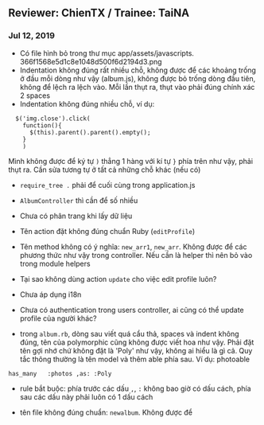 Reviewer: ChienTX / Trainee: TaiNA
-----

### Jul 12, 2019

+ Có file hình bỏ trong thư mục app/assets/javascripts. 366f1568e5d1c8e1048d500f6d2194d3.png
+ Indentation không đúng rất nhiều chỗ, không được để các khoảng trống ở đầu mỗi dòng như vậy (album.js), không được bỏ trống dòng đầu tiên, không để lệch ra lệch vào. Mỗi lần thụt ra, thụt vào phải đúng chính xác 2 spaces
+ Indentation không đúng nhiều chỗ, ví dụ:


```
  $('img.close').click(
    function(){
      $(this).parent().parent().empty();
    }
    )
```

Mình không được để ký tự `)` thẳng 1 hàng với kí tự `}` phía trên như vậy, phải thụt ra. Cần sửa tương tự ở tất cả những chỗ khác (nếu có)

+ `require_tree .` phải để cuối cùng trong application.js
+ `AlbumController` thì cần để số nhiều
+ Chưa có phân trang khi lấy dữ liệu
+ Tên action đặt không đúng chuẩn Ruby (`editProfile`)
+ Tên method không có ý nghĩa: `new_arr1`, `new_arr`. Không được để các phương thức như vậy trong controller. Nếu cần là helper thì nên bỏ vào trong module helpers
+ Tại sao không dùng action `update` cho việc edit profile luôn?
+ Chưa áp dụng i18n
+ Chưa có authentication trong users controller, ai cũng có thể update profile của người khác?

+ trong `album.rb`, dòng sau viết quá cẩu thả, spaces và indent không đúng, tên của polymorphic cũng không được viết hoa như vậy. Phải đặt tên gợi nhớ chứ không đặt là 'Poly' như vậy, không ai hiểu là gì cả. Quy tắc thông thường là tên model và thêm able phía sau. Ví dụ: photoable

`has_many   :photos ,as: :Poly`

+ rule bắt buộc: phía trước các dấu `,`, `:` không bao giờ có dấu cách, phía sau các dấu này phải luôn có 1 dấu cách

+ tên file không đúng chuẩn: `newalbum`. Không được để <style> bên trong file html

+ Trang Home `index.html.erb`, không để login check user đã login chưa và hiển thị view như vậy. Cần để logic đó trong controller và render view phù hợp (ví dụ có 1 view khác là guest_index.html.erb)

+ Tên file nhiều chỗ đặt không đúng chuẩn ruby (cần cách nhau giữa các từ bằng dấu `_`)

+ Sao lại có 2 file showhinh và showhinh1?

+ Nhìn chung tính năng chưa có gì nhiều cả, còn thiếu rất nhiều thứ

QUAN TRỌNG:

+ Dù tính năng có thể chưa OK nhưng ít nhất phải trân trọng những đoạn code mình viết ra vì người khác sẽ đọc những đọc code đó. Những lỗi như sai indent, sai convention cần phải tránh bằng mọi giá. Nếu mình không rõ chỗ nào đó nên chủ động hỏi
+ Dev tốt hay dở sẽ do code quyết định